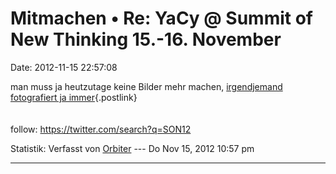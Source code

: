 Mitmachen • Re: YaCy @ Summit of New Thinking 15.-16. November
==============================================================

Date: 2012-11-15 22:57:08

man muss ja heutzutage keine Bilder mehr machen, [irgendjemand
fotografiert ja
immer](https://static.prtst.net/asset-proxy/c561177df8d74db0605e51bb3db4eea38c5ca1dd/687474703a2f2f7777772e65737265616c6974792e636f6d2f66696c65732f696e6c696e65696d616765732f323031302f37383139352d747269706c652532306661636525323070616c6d2e6a7067/http://www.esreality.com/files/inlineimages/2010/78195-triple%20face%20palm.jpg){.postlink}\
\
\
follow: <https://twitter.com/search?q=SON12>

Statistik: Verfasst von
[Orbiter](http://forum.yacy-websuche.de/memberlist.php?mode=viewprofile&u=2)
--- Do Nov 15, 2012 10:57 pm

------------------------------------------------------------------------
